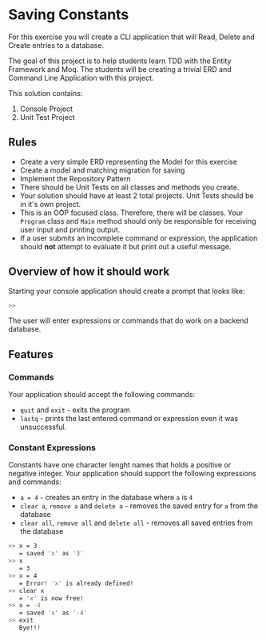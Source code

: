 # Saving Constants

For this exercise you will create a CLI application that will Read, Delete and Create entries to a database.

The goal of this project is to help students learn TDD with the Entity Framework and Moq. The students will be creating a trivial ERD and Command Line Application with this project.

This solution contains:

1. Console Project
2. Unit Test Project


## Rules

- Create a very simple ERD representing the Model for this exercise
- Create a model and matching migration for saving
- Implement the Repository Pattern
- There should be Unit Tests on all classes and methods you create.
- Your solution should have at least 2 total projects. Unit Tests should be in it's own project.
- This is an OOP focused class. Therefore, there will be classes. Your `Program` class and `Main` method should only be responsible for receiving user input and printing output.
- If a user submits an incomplete command or expression, the application should **not** attempt to evaluate it but print out a useful message.

## Overview of how it should work

Starting your console application should create a prompt that looks like:

```sh
>> 
```

The user will enter expressions or commands that do work on a backend database.

## Features

### Commands

Your application should accept the following commands:

- `quit` and `exit` - exits the program
- `lastq` - prints the last entered command or expression even it was unsuccessful.

### Constant Expressions

Constants have one character lenght names that holds a positive or negative integer. Your application should support the following expressions and commands:

- `a = 4` - creates an entry in the database where `a` is `4`
- `clear a`, `remove a` and `delete a` - removes the saved entry for `a` from the database
- `clear all`, `remove all` and `delete all` - removes all saved entries from the database


```sh
>> x = 3
   = saved 'x' as '3'
>> x
   = 3
>> x = 4
   = Error! 'x' is already defined!
>> clear x
   = 'x' is now free!
>> x = -4
   = saved 'x' as '-4'
>> exit
   Bye!!!
```
